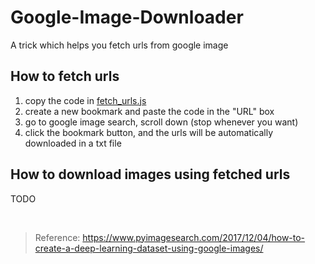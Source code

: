 # Google-Image-Downloader
A trick which helps you fetch urls from google image

## How to fetch urls
1. copy the code in [fetch_urls.js](https://github.com/JasonFengGit/Google-Image-Downloader/blob/main/fetch_urls.js)
2. create a new bookmark and paste the code in the "URL" box
3. go to google image search, scroll down (stop whenever you want)
4. click the bookmark button, and the urls will be automatically downloaded in a txt file

## How to download images using fetched urls
TODO

<br/>

> Reference: https://www.pyimagesearch.com/2017/12/04/how-to-create-a-deep-learning-dataset-using-google-images/
